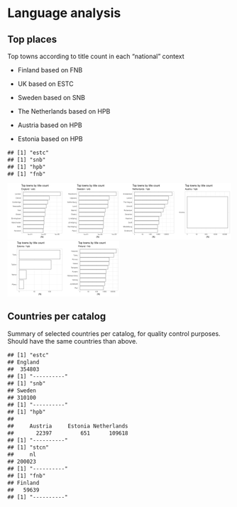 # Language analysis


## Top places

Top towns according to title count in each “national” context 
- Finland based on FNB

- UK based on ESTC
- Sweden based on SNB
- The Netherlands based on HPB 
- Austria based on HPB
- Estonia based on HPB



```
## [1] "estc"
## [1] "snb"
## [1] "hpb"
## [1] "fnb"
```

<img src="figure/top_place-1.png" title="plot of chunk top_place" alt="plot of chunk top_place" width="25%" /><img src="figure/top_place-2.png" title="plot of chunk top_place" alt="plot of chunk top_place" width="25%" /><img src="figure/top_place-3.png" title="plot of chunk top_place" alt="plot of chunk top_place" width="25%" /><img src="figure/top_place-4.png" title="plot of chunk top_place" alt="plot of chunk top_place" width="25%" /><img src="figure/top_place-5.png" title="plot of chunk top_place" alt="plot of chunk top_place" width="25%" /><img src="figure/top_place-6.png" title="plot of chunk top_place" alt="plot of chunk top_place" width="25%" />





## Countries per catalog

Summary of selected countries per catalog, for quality control purposes. Should have the same countries than above.


```
## [1] "estc"
## England 
##  354803 
## [1] "----------"
## [1] "snb"
## Sweden 
## 310100 
## [1] "----------"
## [1] "hpb"
## 
##     Austria     Estonia Netherlands 
##       22397         651      109618 
## [1] "----------"
## [1] "stcn"
##     nl 
## 200023 
## [1] "----------"
## [1] "fnb"
## Finland 
##   59639 
## [1] "----------"
```
